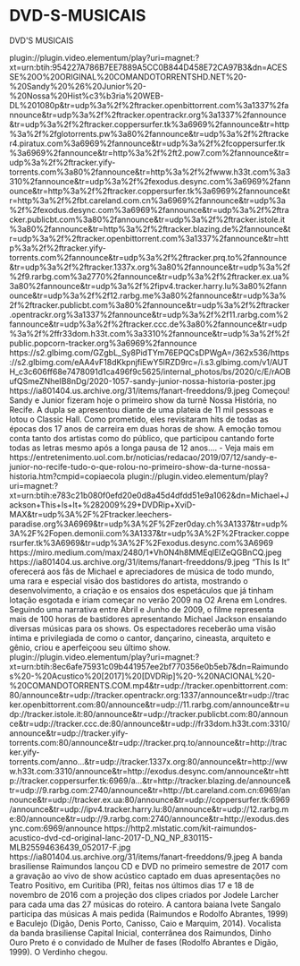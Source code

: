 # DVD-S-MUSICAIS
DVD'S MUSICAIS

<item>
<title>[COLOR silver][B] SANDY  &  JUNIOR - NOSSA HISTÓRIA [/COLOR][/B][COLOR yellow]  FULL HD [B][/COLOR][/B]</title>
<link>plugin://plugin.video.elementum/play?uri=magnet:?xt=urn:btih:954227A786B7EE7889A5CC0B844D458E72CA97B3&dn=ACESSE%20O%20ORIGINAL%20COMANDOTORRENTSHD.NET%20-%20Sandy%20%26%20Junior%20-%20Nossa%20Hist%c3%b3ria%20WEB-DL%201080p&tr=udp%3a%2f%2ftracker.openbittorrent.com%3a1337%2fannounce&tr=udp%3a%2f%2ftracker.opentrackr.org%3a1337%2fannounce&tr=udp%3a%2f%2ftracker.coppersurfer.tk%3a6969%2fannounce&tr=http%3a%2f%2fglotorrents.pw%3a80%2fannounce&tr=udp%3a%2f%2ftracker4.piratux.com%3a6969%2fannounce&tr=udp%3a%2f%2fcoppersurfer.tk%3a6969%2fannounce&tr=http%3a%2f%2ft2.pow7.com%2fannounce&tr=udp%3a%2f%2ftracker.yify-torrents.com%3a80%2fannounce&tr=http%3a%2f%2fwww.h33t.com%3a3310%2fannounce&tr=udp%3a%2f%2fexodus.desync.com%3a6969%2fannounce&tr=http%3a%2f%2ftracker.coppersurfer.tk%3a6969%2fannounce&tr=http%3a%2f%2fbt.careland.com.cn%3a6969%2fannounce&tr=udp%3a%2f%2fexodus.desync.com%3a6969%2fannounce&tr=udp%3a%2f%2ftracker.publicbt.com%3a80%2fannounce&tr=udp%3a%2f%2ftracker.istole.it%3a80%2fannounce&tr=http%3a%2f%2ftracker.blazing.de%2fannounce&tr=udp%3a%2f%2ftracker.openbittorrent.com%3a1337%2fannounce&tr=http%3a%2f%2ftracker.yify-torrents.com%2fannounce&tr=udp%3a%2f%2ftracker.prq.to%2fannounce&tr=udp%3a%2f%2ftracker.1337x.org%3a80%2fannounce&tr=udp%3a%2f%2f9.rarbg.com%3a2770%2fannounce&tr=udp%3a%2f%2ftracker.ex.ua%3a80%2fannounce&tr=udp%3a%2f%2fipv4.tracker.harry.lu%3a80%2fannounce&tr=udp%3a%2f%2f12.rarbg.me%3a80%2fannounce&tr=udp%3a%2f%2ftracker.publicbt.com%3a80%2fannounce&tr=udp%3a%2f%2ftracker.opentrackr.org%3a1337%2fannounce&tr=udp%3a%2f%2f11.rarbg.com%2fannounce&tr=udp%3a%2f%2ftracker.ccc.de%3a80%2fannounce&tr=udp%3a%2f%2ffr33dom.h33t.com%3a3310%2fannounce&tr=udp%3a%2f%2fpublic.popcorn-tracker.org%3a6969%2fannounce</link>
<thumbnail>https://s2.glbimg.com/GZgbL_Sy8PidTYm76EPQCsDPWgA=/362x536/https://s2.glbimg.com/eAA4vF18dKkpnjfiEwY5lRZD9rc=/i.s3.glbimg.com/v1/AUTH_c3c606ff68e7478091d1ca496f9c5625/internal_photos/bs/2020/c/E/rAOBufQSmeZNheIB8nDg/2020-1057-sandy-junior-nossa-historia-poster.jpg</thumbnail>
<fanart>https://ia801404.us.archive.org/31/items/fanart-freeddons/9.jpeg</fanart>
<info>Começou! Sandy e Junior fizeram hoje o primeiro show da turnê Nossa História, no Recife. A dupla se apresentou diante de uma plateia de 11 mil pessoas e lotou o Classic Hall. Como prometido, eles revisitaram hits de todas as épocas dos 17 anos de carreira em duas horas de show. A emoção tomou conta tanto dos artistas como do público, que participou cantando forte todas as letras mesmo após a longa pausa de 12 anos.... - Veja mais em https://entretenimento.uol.com.br/noticias/redacao/2019/07/12/sandy-e-junior-no-recife-tudo-o-que-rolou-no-primeiro-show-da-turne-nossa-historia.htm?cmpid=copiaecola</info>
</item>

<item>
<title>[COLOR silver][B] MICHAEL JACKSON - THIS IS IT [/COLOR][/B][COLOR yellow]  FULL HD [B][/COLOR][/B]</title>
<link>plugin://plugin.video.elementum/play?uri=magnet:?xt=urn:btih:e783c21b080f0efd20e0d8a45d4dfdd51e9a1062&dn=Michael+Jackson+This+Is+It+%282009%29+DVDRip+XviD-MAX&tr=udp%3A%2F%2Ftracker.leechers-paradise.org%3A6969&tr=udp%3A%2F%2Fzer0day.ch%3A1337&tr=udp%3A%2F%2Fopen.demonii.com%3A1337&tr=udp%3A%2F%2Ftracker.coppersurfer.tk%3A6969&tr=udp%3A%2F%2Fexodus.desync.com%3A6969</link>
<thumbnail>https://miro.medium.com/max/2480/1*Vh0N4h8MMEqlEIZeQGBnCQ.jpeg</thumbnail>
<fanart>https://ia801404.us.archive.org/31/items/fanart-freeddons/9.jpeg</fanart>
<info>“This Is It” oferecerá aos fãs de Michael e apreciadores de música de todo mundo, uma rara e especial visão dos bastidores do artista, mostrando o desenvolvimento, a criação e os ensaios dos espetáculos que já tinham lotação esgotada e iriam começar no verão 2009 na O2 Arena em Londres. Seguindo uma narrativa entre Abril e Junho de 2009, o filme representa mais de 100 horas de bastidores apresentando Michael Jackson ensaiando diversas músicas para os shows. Os espectadores receberão uma visão íntima e privilegiada de como o cantor, dançarino, cineasta, arquiteto e gênio, criou e aperfeiçoou seu último show.</info>
</item>

<item>
<title>[COLOR silver][B] RAIMUNDOS - ACÚSTICO [/COLOR][/B][COLOR yellow]  FULL HD [B][/COLOR][/B]</title>
<link>plugin://plugin.video.elementum/play?uri=magnet:?xt=urn:btih:8ec6afe75931c09b441957ee2bf770356e0b5eb7&dn=Raimundos%20-%20Acustico%20[2017]%20[DVDRip]%20-%20NACIONAL%20-%20COMANDOTORRENTS.COM.mp4&tr=udp://tracker.openbittorrent.com:80/announce&tr=udp://tracker.opentrackr.org:1337/announce&tr=udp://tracker.openbittorrent.com:80/announce&tr=udp://11.rarbg.com/announce&tr=udp://tracker.istole.it:80/announce&tr=udp://tracker.publicbt.com:80/announce&tr=udp://tracker.ccc.de:80/announce&tr=udp://fr33dom.h33t.com:3310/announce&tr=udp://tracker.yify-torrents.com:80/announce&tr=udp://tracker.prq.to/announce&tr=http://tracker.yify-torrents.com/anno...&tr=udp://tracker.1337x.org:80/announce&tr=http://www.h33t.com:3310/announce&tr=http://exodus.desync.com/announce&tr=http://tracker.coppersurfer.tk:6969/a...&tr=http://tracker.blazing.de/announce&tr=udp://9.rarbg.com:2740/announce&tr=http://bt.careland.com.cn:6969/announce&tr=udp://tracker.ex.ua:80/announce&tr=udp://coppersurfer.tk:6969/announce&tr=udp://ipv4.tracker.harry.lu:80/announce&tr=udp://12.rarbg.me:80/announce&tr=udp://9.rarbg.com:2740/announce&tr=http://exodus.desync.com:6969/announce</link>
<thumbnail>https://http2.mlstatic.com/kit-raimundos-acustico-dvd-cd-original-lanc-2017-D_NQ_NP_830115-MLB25594636439_052017-F.jpg</thumbnail>
<fanart>https://ia801404.us.archive.org/31/items/fanart-freeddons/9.jpeg</fanart>
<info> A banda brasiliense Raimundos lançou CD e DVD no primeiro semestre de 2017 com a gravação ao vivo de show acústico captado em duas apresentações no Teatro Positivo, em Curitiba (PR), feitas nos últimos dias 17 e 18 de novembro de 2016 com a projeção dos clipes criados por Jodele Larcher para cada uma das 27 músicas do roteiro. A cantora baiana Ivete Sangalo participa das músicas A mais pedida (Raimundos e Rodolfo Abrantes, 1999) e Baculejo (Digão, Denis Porto, Canisso, Caio e Marquim, 2014). Vocalista da banda brasiliense Capital Inicial, conterrânea dos Raimundos, Dinho Ouro Preto é o convidado de Mulher de fases (Rodolfo Abrantes e Digão, 1999). O Verdinho chegou.</info>
</item>






